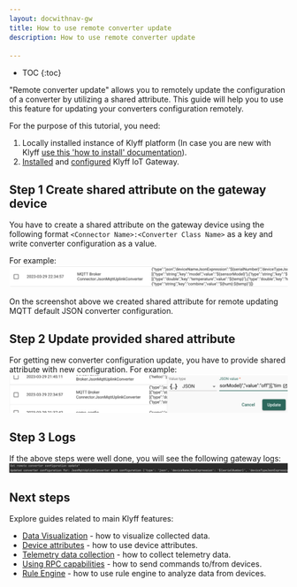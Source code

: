 ```yaml
---
layout: docwithnav-gw
title: How to use remote converter update
description: How to use remote converter update

---
```


* TOC
{:toc}

"Remote converter update" allows you to remotely update the configuration of a converter by utilizing a shared attribute.
This guide will help you to use this feature for updating your converters configuration remotely.

For the purpose of this tutorial, you need:  
1. Locally installed instance of Klyff platform (In case you are new with Klyff [use this 'how to install' documentation](/docs/user-guide/install/installation-options/)).
2. [Installed](/docs/iot-gateway/installation/) and [configured](/docs/iot-gateway/configuration/) Klyff IoT Gateway. 

## Step 1 Create shared attribute on the gateway device

You have to create a shared attribute on the gateway device using the following 
format `<Connector Name>:<Converter Class Name>` as a key and write converter configuration as a value.

For example:
![](/images/gateway/remote-converter-update-create-shared-attr.png)

On the screenshot above we created shared attribute for remote updating MQTT default JSON converter configuration.

## Step 2 Update provided shared attribute

For getting new converter configuration update, you have to provide shared attribute with new configuration.
For example:
![](/images/gateway/remote-converter-update-shared-attr.png)

## Step 3 Logs

If the above steps were well done, you will see the following gateway logs:
![](/images/gateway/remote-converter-update-logs.png)

## Next steps

Explore guides related to main Klyff features:

 - [Data Visualization](/docs/user-guide/visualization/) - how to visualize collected data.
 - [Device attributes](/docs/user-guide/attributes/) - how to use device attributes.
 - [Telemetry data collection](/docs/user-guide/telemetry/) - how to collect telemetry data.
 - [Using RPC capabilities](/docs/user-guide/rpc/) - how to send commands to/from devices.
 - [Rule Engine](/docs/user-guide/rule-engine/) - how to use rule engine to analyze data from devices.
